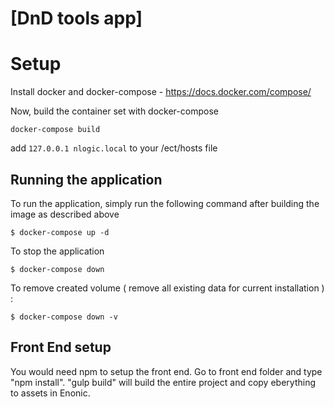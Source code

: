 # [DnD tools app]
# Setup

Install docker and docker-compose - https://docs.docker.com/compose/

Now, build the container set with docker-compose
```
docker-compose build
```

add `127.0.0.1 nlogic.local` to your /ect/hosts file

## Running the application
To run the application, simply run the following command after building the image as described above
```
$ docker-compose up -d
```
To stop the application
```
$ docker-compose down
```

To remove created volume ( remove all existing data for current installation ) :
```
$ docker-compose down -v
```

## Front End setup
You would need npm to setup the front end.
Go to front end folder and type "npm install". "gulp build" will build the entire project and copy eberything to assets in Enonic.